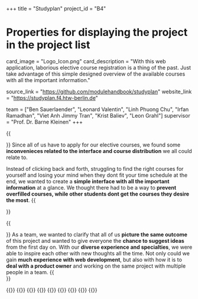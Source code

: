 +++
title = "Studyplan"
project_id = "B4"

# Properties for displaying the project in the project list
card_image = "Logo_Icon.png"
card_description = "With this web application, laborious elective course registration is a thing of the past. Just take advantage of this simple designed overview of the available courses with all the important information."


source_link = "https://github.com/modulehandbook/studyplan"
website_link = "https://studyplan.f4.htw-berlin.de"


team = ["Ben Sauerlaender", "Leonard Valentin", "Linh Phuong Chu", "Irfan Ramadhan", "Viet Anh Jimmy Tran", "Krist Baliev", "Leon Grahl"]
supervisor = "Prof. Dr. Barne Kleinen"
+++

{{<section title="Our Goal">}}
Since all of us have to apply for our elective courses, we found some **inconvenieces related to the interface and course distribution** we all could relate to.

Instead of clicking back and forth, struggling to find the right courses for yourself and losing your mind when they dont fit your time schedule at the end, we wanted to create a **simple interface with all the important information** at a glance. We thought there had to be a way to **prevent overfilled courses, while other students dont get the courses they desire the most**.
{{</section>}}

{{<section title="The Team">}}
As a team, we wanted to clarify that all of us **picture the same outcome** of this project and wanted to give everyone the **chance to suggest ideas** from the first day on. With our **diverse experience and specialties**, we were able to inspire each other with new thoughts all the time.
Not only could we gain **much experience with web development**, but also with how it is to **deal with a product owner** and working on the same project with multiple people in a team.
{{</section >}}

{{<gallery>}}
{{<team-member image="ben.jpeg" name="Ben">}}
{{<team-member image="leonard.png" name="Leonard">}}
{{<team-member image="jimmy.png" name="Jimmy">}}
{{<team-member image="leon.jpg" name="Leon">}}
{{<team-member image="krist.png" name="Krist">}}
{{<team-member image="linh.jpg" name="Linh">}}
{{<team-member image="irfan.jpeg" name="Irfan">}}
{{</gallery>}}
